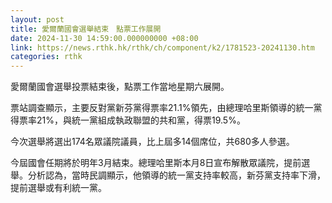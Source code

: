 ```yaml
---
layout: post
title: 愛爾蘭國會選舉結束　點票工作展開
date: 2024-11-30 14:59:00.000000000 +08:00
link: https://news.rthk.hk/rthk/ch/component/k2/1781523-20241130.htm
categories: rthk
---
```


愛爾蘭國會選舉投票結束後，點票工作當地星期六展開。

票站調查顯示，主要反對黨新芬黨得票率21.1%領先，由總理哈里斯領導的統一黨得票率21%，與統一黨組成執政聯盟的共和黨，得票19.5%。

今次選舉將選出174名眾議院議員，比上屆多14個席位，共680多人參選。

今屆國會任期將於明年3月結束。總理哈里斯本月8日宣布解散眾議院，提前選舉。分析認為，當時民調顯示，他領導的統一黨支持率較高，新芬黨支持率下滑，提前選舉或有利統一黨。
